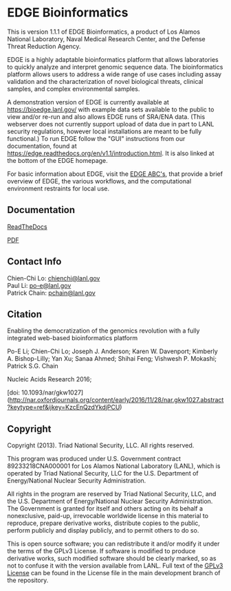 # EDGE Bioinformatics

This is version 1.1.1 of EDGE Bioinformatics, a product of Los Alamos National Laboratory, Naval Medical Research Center, and the Defense Threat Reduction Agency.

EDGE is a highly adaptable bioinformatics platform that allows laboratories to quickly analyze and interpret genomic sequence data. The bioinformatics platform allows users to address a wide range of use cases including assay validation and the characterization of novel biological threats, clinical samples, and complex environmental samples.

A demonstration version of EDGE is currently available at https://bioedge.lanl.gov/ with example data sets available to the public to view and/or re-run and also allows EDGE runs of SRA/ENA data. (This webserver does not currently support upload of data due in part to LANL security regulations, however local installations are meant to be fully functional.) To run EDGE follow the "GUI" instructions from our documentation, found at https://edge.readthedocs.org/en/v1.1/introduction.html. It is also linked at the bottom of the EDGE homepage.

For basic information about EDGE, visit the <a href="https://edge.readthedocs.io/en/latest/EDGE_ABCs.html" >EDGE ABC's</a>, that provide a brief overview of EDGE, the various workflows, and the computational environment restraints for local use.

## Documentation

[ReadTheDocs](http://edge.readthedocs.org)

[PDF](https://readthedocs.org/projects/edge/downloads/pdf/latest/)

## Contact Info
Chien-Chi Lo: <chienchi@lanl.gov>  
Paul Li: <po-e@lanl.gov>  
Patrick Chain: <pchain@lanl.gov>

## Citation

Enabling the democratization of the genomics revolution with a fully integrated web-based bioinformatics platform 

Po-E Li; Chien-Chi Lo; Joseph J. Anderson; Karen W. Davenport; Kimberly A. Bishop-Lilly; Yan Xu; Sanaa Ahmed; Shihai Feng; Vishwesh P. Mokashi; Patrick S.G. Chain

Nucleic Acids Research 2016;

[doi: 10.1093/nar/gkw1027] (http://nar.oxfordjournals.org/content/early/2016/11/28/nar.gkw1027.abstract?keytype=ref&ijkey=KzcEnQzdYkdjPCU)

## Copyright

Copyright (2013).  Triad National Security, LLC. All rights reserved.
 
This program was produced under U.S. Government contract 89233218CNA000001 for Los Alamos National 
Laboratory (LANL), which is operated by Triad National Security, LLC for the U.S. Department of Energy/National 
Nuclear Security Administration.
 
All rights in the program are reserved by Triad National Security, LLC, and the U.S. Department of Energy/National 
Nuclear Security Administration. The Government is granted for itself and others acting on its behalf a nonexclusive, 
paid-up, irrevocable worldwide license in this material to reproduce, prepare derivative works, distribute copies to 
the public, perform publicly and display publicly, and to permit others to do so.

This is open source software; you can redistribute it and/or modify it under the terms of the GPLv3 License. If software 
is modified to produce derivative works, such modified software should be clearly marked, so as not to confuse it with 
the version available from LANL. Full text of the [GPLv3 License](https://github.com/losalamos/edge/blob/master/LICENSE) can be found in the License file in the main development 
branch of the repository.
